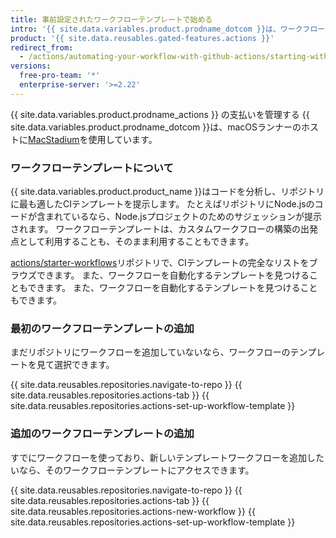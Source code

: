 ```yaml
---
title: 事前設定されたワークフローテンプレートで始める
intro: '{{ site.data.variables.product.prodname_dotcom }}は、ワークフローを自動化したり、特定の言語やフレームワークのためのCIワークフローを作成するための、事前設定されたワークフローテンプレートを提供しています。'
product: '{{ site.data.reusables.gated-features.actions }}'
redirect_from:
  - /actions/automating-your-workflow-with-github-actions/starting-with-preconfigured-workflow-templates
versions:
  free-pro-team: '*'
  enterprise-server: '>=2.22'
---
```


{{ site.data.variables.product.prodname_actions }} の支払いを管理する
{{ site.data.variables.product.prodname_dotcom }}は、macOSランナーのホストに[MacStadium](https://www.macstadium.com/)を使用しています。

### ワークフローテンプレートについて

{{ site.data.variables.product.product_name }}はコードを分析し、リポジトリに最も適したCIテンプレートを提示します。 たとえばリポジトリにNode.jsのコードが含まれているなら、Node.jsプロジェクトのためのサジェッションが提示されます。 ワークフローテンプレートは、カスタムワークフローの構築の出発点として利用することも、そのまま利用することもできます。

[actions/starter-workflows](https://github.com/actions/starter-workflows/tree/master/ci)リポジトリで、CIテンプレートの完全なリストをブラウズできます。 また、ワークフローを自動化するテンプレートを見つけることもできます。 また、ワークフローを自動化するテンプレートを見つけることもできます。

### 最初のワークフローテンプレートの追加

まだリポジトリにワークフローを追加していないなら、ワークフローのテンプレートを見て選択できます。

{{ site.data.reusables.repositories.navigate-to-repo }}
{{ site.data.reusables.repositories.actions-tab }}
{{ site.data.reusables.repositories.actions-set-up-workflow-template }}

### 追加のワークフローテンプレートの追加

すでにワークフローを使っており、新しいテンプレートワークフローを追加したいなら、そのワークフローテンプレートにアクセスできます。

{{ site.data.reusables.repositories.navigate-to-repo }}
{{ site.data.reusables.repositories.actions-tab }}
{{ site.data.reusables.repositories.actions-new-workflow }}
{{ site.data.reusables.repositories.actions-set-up-workflow-template }}
